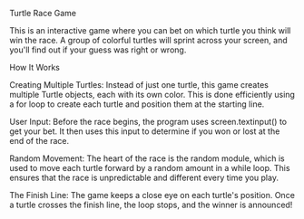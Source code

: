 Turtle Race Game

This is an interactive game where you can bet on which turtle you think will win the race. A group of colorful turtles will sprint across your screen, and you'll find out if your guess was right or wrong.

How It Works

Creating Multiple Turtles: Instead of just one turtle, this game creates multiple Turtle objects, each with its own color. This is done efficiently using a for loop to create each turtle and position them at the starting line.

User Input: Before the race begins, the program uses screen.textinput() to get your bet. It then uses this input to determine if you won or lost at the end of the race.

Random Movement: The heart of the race is the random module, which is used to move each turtle forward by a random amount in a while loop. This ensures that the race is unpredictable and different every time you play.

The Finish Line: The game keeps a close eye on each turtle's position. Once a turtle crosses the finish line, the loop stops, and the winner is announced!

